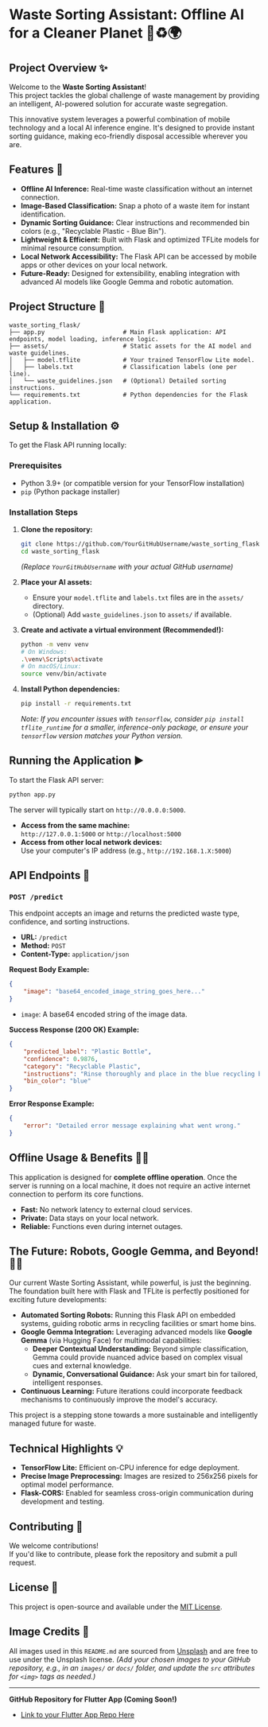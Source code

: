 # Waste Sorting Assistant: Offline AI for a Cleaner Planet 🤖♻️🌍

## Project Overview ✨

Welcome to the **Waste Sorting Assistant**!  
This project tackles the global challenge of waste management by providing an intelligent, AI-powered solution for accurate waste segregation.  

This innovative system leverages a powerful combination of mobile technology and a local AI inference engine. It's designed to provide instant sorting guidance, making eco-friendly disposal accessible wherever you are.

## Features 🚀

- **Offline AI Inference:** Real-time waste classification without an internet connection.
- **Image-Based Classification:** Snap a photo of a waste item for instant identification.
- **Dynamic Sorting Guidance:** Clear instructions and recommended bin colors (e.g., "Recyclable Plastic - Blue Bin").
- **Lightweight & Efficient:** Built with Flask and optimized TFLite models for minimal resource consumption.
- **Local Network Accessibility:** The Flask API can be accessed by mobile apps or other devices on your local network.
- **Future-Ready:** Designed for extensibility, enabling integration with advanced AI models like Google Gemma and robotic automation.

## Project Structure 📁

```
waste_sorting_flask/
├── app.py                      # Main Flask application: API endpoints, model loading, inference logic.
├── assets/                     # Static assets for the AI model and waste guidelines.
│   ├── model.tflite            # Your trained TensorFlow Lite model.
│   ├── labels.txt              # Classification labels (one per line).
│   └── waste_guidelines.json   # (Optional) Detailed sorting instructions.
└── requirements.txt            # Python dependencies for the Flask application.
```

## Setup & Installation ⚙️

To get the Flask API running locally:

### Prerequisites

- Python 3.9+ (or compatible version for your TensorFlow installation)
- `pip` (Python package installer)

### Installation Steps

1. **Clone the repository:**
   ```bash
   git clone https://github.com/YourGitHubUsername/waste_sorting_flask.git
   cd waste_sorting_flask
   ```
   *(Replace `YourGitHubUsername` with your actual GitHub username)*

2. **Place your AI assets:**
   - Ensure your `model.tflite` and `labels.txt` files are in the `assets/` directory.
   - (Optional) Add `waste_guidelines.json` to `assets/` if available.

3. **Create and activate a virtual environment (Recommended!):**
   ```bash
   python -m venv venv
   # On Windows:
   .\venv\Scripts\activate
   # On macOS/Linux:
   source venv/bin/activate
   ```

4. **Install Python dependencies:**
   ```bash
   pip install -r requirements.txt
   ```
   *Note: If you encounter issues with `tensorflow`, consider `pip install tflite_runtime` for a smaller, inference-only package, or ensure your `tensorflow` version matches your Python version.*

## Running the Application ▶️

To start the Flask API server:
```bash
python app.py
```
The server will typically start on `http://0.0.0.0:5000`.

- **Access from the same machine:**  
  `http://127.0.0.1:5000` or `http://localhost:5000`
- **Access from other local network devices:**  
  Use your computer's IP address (e.g., `http://192.168.1.X:5000`)

## API Endpoints 🔗

### `POST /predict`

This endpoint accepts an image and returns the predicted waste type, confidence, and sorting instructions.

- **URL:** `/predict`
- **Method:** `POST`
- **Content-Type:** `application/json`

**Request Body Example:**
```json
{
    "image": "base64_encoded_image_string_goes_here..."
}
```
- `image`: A base64 encoded string of the image data.

**Success Response (200 OK) Example:**
```json
{
    "predicted_label": "Plastic Bottle",
    "confidence": 0.9876,
    "category": "Recyclable Plastic",
    "instructions": "Rinse thoroughly and place in the blue recycling bin.",
    "bin_color": "blue"
}
```

**Error Response Example:**
```json
{
    "error": "Detailed error message explaining what went wrong."
}
```

## Offline Usage & Benefits 📶🚫

This application is designed for **complete offline operation**. Once the server is running on a local machine, it does not require an active internet connection to perform its core functions.

- **Fast:** No network latency to external cloud services.
- **Private:** Data stays on your local network.
- **Reliable:** Functions even during internet outages.

## The Future: Robots, Google Gemma, and Beyond! 🤖🌟

Our current Waste Sorting Assistant, while powerful, is just the beginning. The foundation built here with Flask and TFLite is perfectly positioned for exciting future developments:

- **Automated Sorting Robots:** Running this Flask API on embedded systems, guiding robotic arms in recycling facilities or smart home bins.
- **Google Gemma Integration:** Leveraging advanced models like **Google Gemma** (via Hugging Face) for multimodal capabilities:
  - **Deeper Contextual Understanding:** Beyond simple classification, Gemma could provide nuanced advice based on complex visual cues and external knowledge.
  - **Dynamic, Conversational Guidance:** Ask your smart bin for tailored, intelligent responses.
- **Continuous Learning:** Future iterations could incorporate feedback mechanisms to continuously improve the model's accuracy.

This project is a stepping stone towards a more sustainable and intelligently managed future for waste.

## Technical Highlights 💡

- **TensorFlow Lite:** Efficient on-CPU inference for edge deployment.
- **Precise Image Preprocessing:** Images are resized to 256x256 pixels for optimal model performance.
- **Flask-CORS:** Enabled for seamless cross-origin communication during development and testing.

## Contributing 🤝

We welcome contributions!  
If you'd like to contribute, please fork the repository and submit a pull request.

## License 📄

This project is open-source and available under the [MIT License](LICENSE).

## Image Credits 🙏

All images used in this `README.md` are sourced from [Unsplash](https://unsplash.com/) and are free to use under the Unsplash license.
*(Add your chosen images to your GitHub repository, e.g., in an `images/` or `docs/` folder, and update the `src` attributes for `<img>` tags as needed.)*

---

**GitHub Repository for Flutter App (Coming Soon!)**
- [Link to your Flutter App Repo Here](Your_Flutter_Repo_comming_soon)
